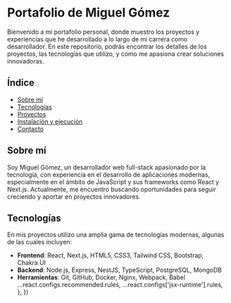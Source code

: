 # Portafolio de Miguel Gómez

Bienvenido a mi portafolio personal, donde muestro los proyectos y experiencias que he desarrollado a lo largo de mi carrera como desarrollador. En este repositorio, podrás encontrar los detalles de los proyectos, las tecnologías que utilizo, y cómo me apasiona crear soluciones innovadoras.

## Índice

- [Sobre mí](#sobre-mí)
- [Tecnologías](#tecnologías)
- [Proyectos](#proyectos)
- [Instalación y ejecución](#instalación-y-ejecución)
- [Contacto](#contacto)

## Sobre mí

Soy Miguel Gómez, un desarrollador web full-stack apasionado por la tecnología, con experiencia en el desarrollo de aplicaciones modernas, especialmente en el ámbito de JavaScript y sus frameworks como React y Next.js. Actualmente, me encuentro buscando oportunidades para seguir creciendo y aportar en proyectos innovadores.

## Tecnologías

En mis proyectos utilizo una amplia gama de tecnologías modernas, algunas de las cuales incluyen:

- **Frontend**: React, Next.js, HTML5, CSS3, Tailwind CSS, Bootstrap, Chakra UI
- **Backend**: Node.js, Express, NestJS, TypeScript, PostgreSQL, MongoDB
- **Herramientas**: Git, GitHub, Docker, Nginx, Webpack, Babel
    ...react.configs.recommended.rules,
    ...react.configs['jsx-runtime'].rules,
  },
})
```
